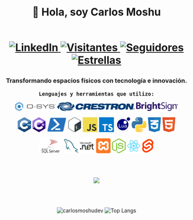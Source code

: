 <div align="center">
  <h1>👋 Hola, soy Carlos Moshu<br><br>
    <p>
    <a href="https://www.linkedin.com/in/carlos-moshu/">
      <img src="https://img.shields.io/badge/LinkedIn-blue?logo=linkedin&labelColor=blue&style=for-the-badge" alt="LinkedIn">
    </a>
    <a href="https://github.com/carlosmoshudev">
      <img src="https://komarev.com/ghpvc/?username=carlosmoshudev&label=Visitantes&color=blue&style=for-the-badge&abbreviated=true" alt="Visitantes">
    </a>
    <a href="https://github.com/carlosmoshudev">
      <img src="https://img.shields.io/github/followers/carlosmoshudev?label=Seguidores&logo=GitHub&style=for-the-badge" alt="Seguidores">
    </a>
    <a href="https://github.com/carlosmoshudev">
      <img src="https://img.shields.io/github/stars/carlosmoshudev?label=Estrellas&logo=GitHub&style=for-the-badge" alt="Estrellas">
    </a>
  </p>
  </h1>
  <h3>Transformando espacios físicos con tecnología e innovación.</h3>
  <p>
    <samp>
      <b>Lenguajes y herramientas que utilizo:</b>
    </samp>
  </p>
  <p>
    <img height="24" alt="QSC" src="./assets/qsys.svg">
    <img height="24" alt="Cres" src="./assets/cres.svg">
    <img height="24" alt="BS" src="./assets/bs.svg">
  </p>
  <p>
    <img height="40" alt="CPP" src="./assets/cpp.svg">
    <img height="40" alt="C#" src="./assets/cs.svg">
    <img height="40" alt="PS" src="./assets/ps.svg">
    <img height="40" alt="BASH" src="./assets/bash.svg">
    <img height="40" alt="JS" src="./assets/js.svg">
    <img height="40" alt="TS" src="./assets/ts.svg">
    <img height="40" alt="Lua" src="./assets/lua.svg">
    <img height="40" alt="Py" src="./assets/py.svg">
    <img height="40" alt="CSS" src="./assets/css.svg">
    <img height="40" alt="HTML" src="./assets/html.svg">
  </p>
  <p>
    <img height="40" alt="MSSQL" src="./assets/mssql.svg">
    <img height="40" alt="MYSQL" src="./assets/mysql.svg">
    <img height="40" alt=".NET" src="./assets/net.svg">
    <img height="40" alt="XAMPP" src="./assets/xampp.svg">
    <img height="40" alt="Node" src="./assets/node.svg">
    <img height="40" alt="React" src="./assets/react.svg">
    <img height="40" alt="Svelte" src="./assets/svelte.svg">
  </p>

  <br><br>

<img src="https://readme-typing-svg.herokuapp.com?font=Fira+Code&size=20&duration=3000&color=68A4C9&center=true&width=600&lines=void+PasiónPorTecnología();+void+EspecialistaEnControlAV();+void+IntegraciónAVConPrecisión();+void+TransformandoEspaciosFísicos();+void+CreandoExperienciasInmersivas();+void+IntegradorDeRedesAV();+void+AprendizajeYCrecimiento();&center=true&vCenter=true&pause=1000&cursor=|">

  <br><br>

<img src="https://github-readme-stats.vercel.app/api?username=carlosmoshudev&show_icons=true&theme=tokyonight&hide_border=true&locale=es" alt="carlosmoshudev">
<img src="https://github-readme-stats.vercel.app/api/top-langs/?username=carlosmoshudev&langs_count=8&layout=compact&theme=tokyonight&hide_border=true&locale=es" alt="Top Langs">
</div>
